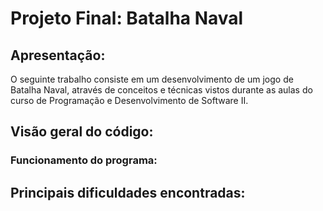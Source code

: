 # Projeto Final: Batalha Naval

## Apresentação:
O seguinte trabalho consiste em um desenvolvimento de um jogo de Batalha Naval, através de conceitos e técnicas vistos durante as aulas do curso de Programação e Desenvolvimento de Software II.

## Visão geral do código:

### Funcionamento do programa:

## Principais dificuldades encontradas:
